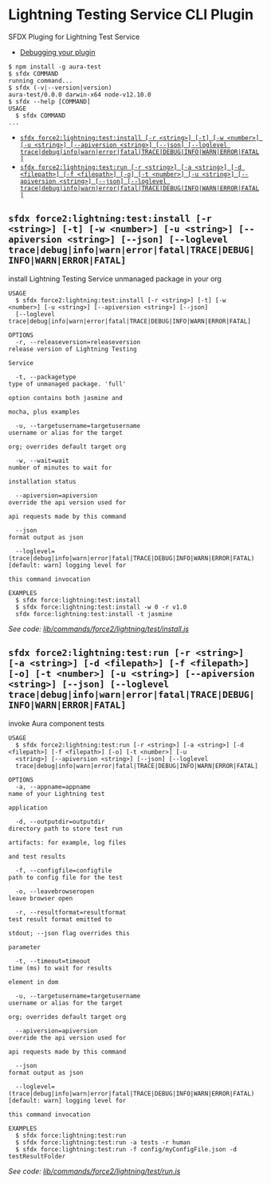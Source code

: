 # Lightning Testing Service CLI Plugin

SFDX Pluging for Lightning Test Service

<!-- toc -->

- [Debugging your plugin](#debugging-your-plugin)
  <!-- tocstop -->
  <!-- install -->
  <!-- usage -->

```sh-session
$ npm install -g aura-test
$ sfdx COMMAND
running command...
$ sfdx (-v|--version|version)
aura-test/0.0.0 darwin-x64 node-v12.10.0
$ sfdx --help [COMMAND]
USAGE
  $ sfdx COMMAND
...
```

<!-- usagestop -->
<!-- commands -->

- [`sfdx force2:lightning:test:install [-r <string>] [-t] [-w <number>] [-u <string>] [--apiversion <string>] [--json] [--loglevel trace|debug|info|warn|error|fatal|TRACE|DEBUG|INFO|WARN|ERROR|FATAL]`](#sfdx-force2lightningtestinstall--r-string--t--w-number--u-string---apiversion-string---json---loglevel-tracedebuginfowarnerrorfataltracedebuginfowarnerrorfatal)
- [`sfdx force2:lightning:test:run [-r <string>] [-a <string>] [-d <filepath>] [-f <filepath>] [-o] [-t <number>] [-u <string>] [--apiversion <string>] [--json] [--loglevel trace|debug|info|warn|error|fatal|TRACE|DEBUG|INFO|WARN|ERROR|FATAL]`](#sfdx-force2lightningtestrun--r-string--a-string--d-filepath--f-filepath--o--t-number--u-string---apiversion-string---json---loglevel-tracedebuginfowarnerrorfataltracedebuginfowarnerrorfatal)

## `sfdx force2:lightning:test:install [-r <string>] [-t] [-w <number>] [-u <string>] [--apiversion <string>] [--json] [--loglevel trace|debug|info|warn|error|fatal|TRACE|DEBUG|INFO|WARN|ERROR|FATAL]`

install Lightning Testing Service unmanaged package in your org

```
USAGE
  $ sfdx force2:lightning:test:install [-r <string>] [-t] [-w <number>] [-u <string>] [--apiversion <string>] [--json]
  [--loglevel trace|debug|info|warn|error|fatal|TRACE|DEBUG|INFO|WARN|ERROR|FATAL]

OPTIONS
  -r, --releaseversion=releaseversion                                               release version of Lightning Testing
                                                                                    Service

  -t, --packagetype                                                                 type of unmanaged package. 'full'
                                                                                    option contains both jasmine and
                                                                                    mocha, plus examples

  -u, --targetusername=targetusername                                               username or alias for the target
                                                                                    org; overrides default target org

  -w, --wait=wait                                                                   number of minutes to wait for
                                                                                    installation status

  --apiversion=apiversion                                                           override the api version used for
                                                                                    api requests made by this command

  --json                                                                            format output as json

  --loglevel=(trace|debug|info|warn|error|fatal|TRACE|DEBUG|INFO|WARN|ERROR|FATAL)  [default: warn] logging level for
                                                                                    this command invocation

EXAMPLES
  $ sfdx force:lightning:test:install
  $ sfdx force:lightning:test:install -w 0 -r v1.0
  sfdx force:lightning:test:install -t jasmine
```

_See code: [lib/commands/force2/lightning/test/install.js](https://github.com/forcedotcom/LightningTestService/blob/v0.0.0/lib/commands/force2/lightning/test/install.js)_

## `sfdx force2:lightning:test:run [-r <string>] [-a <string>] [-d <filepath>] [-f <filepath>] [-o] [-t <number>] [-u <string>] [--apiversion <string>] [--json] [--loglevel trace|debug|info|warn|error|fatal|TRACE|DEBUG|INFO|WARN|ERROR|FATAL]`

invoke Aura component tests

```
USAGE
  $ sfdx force2:lightning:test:run [-r <string>] [-a <string>] [-d <filepath>] [-f <filepath>] [-o] [-t <number>] [-u
  <string>] [--apiversion <string>] [--json] [--loglevel
  trace|debug|info|warn|error|fatal|TRACE|DEBUG|INFO|WARN|ERROR|FATAL]

OPTIONS
  -a, --appname=appname                                                             name of your Lightning test
                                                                                    application

  -d, --outputdir=outputdir                                                         directory path to store test run
                                                                                    artifacts: for example, log files
                                                                                    and test results

  -f, --configfile=configfile                                                       path to config file for the test

  -o, --leavebrowseropen                                                            leave browser open

  -r, --resultformat=resultformat                                                   test result format emitted to
                                                                                    stdout; --json flag overrides this
                                                                                    parameter

  -t, --timeout=timeout                                                             time (ms) to wait for results
                                                                                    element in dom

  -u, --targetusername=targetusername                                               username or alias for the target
                                                                                    org; overrides default target org

  --apiversion=apiversion                                                           override the api version used for
                                                                                    api requests made by this command

  --json                                                                            format output as json

  --loglevel=(trace|debug|info|warn|error|fatal|TRACE|DEBUG|INFO|WARN|ERROR|FATAL)  [default: warn] logging level for
                                                                                    this command invocation

EXAMPLES
  $ sfdx force:lightning:test:run
  $ sfdx force:lightning:test:run -a tests -r human
  $ sfdx force:lightning:test:run -f config/myConfigFile.json -d testResultFolder
```

_See code: [lib/commands/force2/lightning/test/run.js](https://github.com/forcedotcom/LightningTestService/blob/v0.0.0/lib/commands/force2/lightning/test/run.js)_

<!-- commandsstop -->
